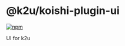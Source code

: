 # @k2u/koishi-plugin-ui

[![npm](https://img.shields.io/npm/v/@k2u/koishi-plugin-ui?style=flat-square)](https://www.npmjs.com/package/@k2u/koishi-plugin-ui)

UI for k2u
